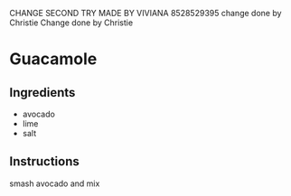 
CHANGE SECOND TRY MADE BY VIVIANA
8528529395 change done by Christie
Change done by Christie

# Guacamole
## Ingredients
* avocado
* lime
* salt
## Instructions
smash avocado and mix
